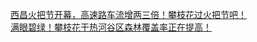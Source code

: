   
[西昌火把节开幕，高速路车流增两三倍！攀枝花过火把节吧！](http://www.dianyue.me/archives/226/6adxdvd4yzawaznk/)  
[满眼碧绿！攀枝花干热河谷区森林覆盖率正在提高！](http://www.dianyue.me/archives/116/945202f0sxqtfwwr/)